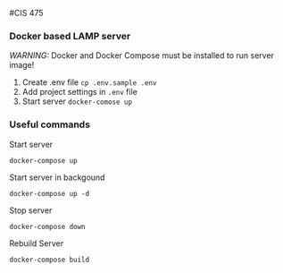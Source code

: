 #CIS 475

### Docker based LAMP server
*WARNING:* Docker and Docker Compose must be installed to run server image!

1. Create .env file `cp .env.sample .env`
2. Add project settings in `.env` file
3. Start server `docker-comose up`

### Useful commands
Start server

`docker-compose up`

Start server in backgound

`docker-compose up -d`

Stop server 

`docker-compose down`

Rebuild Server

`docker-compose build`